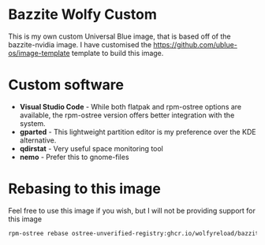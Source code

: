 # Bazzite Wolfy Custom

This is my own custom Universal Blue image, that is based off of the bazzite-nvidia image. I have customised the <https://github.com/ublue-os/image-template> template to build this image.

# Custom software

- **Visual Studio Code** - While both flatpak and rpm-ostree options are available, the rpm-ostree version offers better integration with the system.
- **gparted** - This lightweight partition editor is my preference over the KDE alternative.
- **qdirstat** - Very useful space monitoring tool
- **nemo** - Prefer this to gnome-files

# Rebasing to this image

Feel free to use this image if you wish, but I will not be providing support for this image

```bash
rpm-ostree rebase ostree-unverified-registry:ghcr.io/wolfyreload/bazzite-wolfy:stable
```